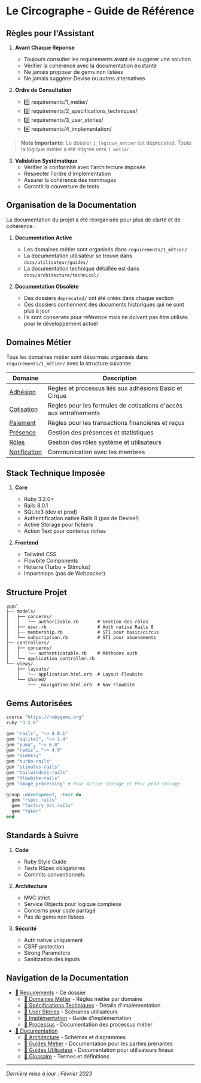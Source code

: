 # Le Circographe - Guide de Référence

## Règles pour l'Assistant
1. **Avant Chaque Réponse**
   - Toujours consulter les requirements avant de suggérer une solution
   - Vérifier la cohérence avec la documentation existante
   - Ne jamais proposer de gems non listées
   - Ne jamais suggérer Devise ou autres alternatives

2. **Ordre de Consultation**
   - 1️⃣ requirements/1_métier/
   - 2️⃣ requirements/2_specifications_techniques/
   - 3️⃣ requirements/3_user_stories/
   - 4️⃣ requirements/4_implementation/

> **Note Importante**: Le dossier `1_logique_metier` est deprecated. Toute la logique métier a été migrée vers `1_métier`.

3. **Validation Systématique**
   - Vérifier la conformité avec l'architecture imposée
   - Respecter l'ordre d'implémentation
   - Assurer la cohérence des nommages
   - Garantir la couverture de tests

## Organisation de la Documentation

La documentation du projet a été réorganisée pour plus de clarté et de cohérence :

1. **Documentation Active**
   - Les domaines métier sont organisés dans `requirements/1_métier/`
   - La documentation utilisateur se trouve dans `docs/utilisateur/guides/`
   - La documentation technique détaillée est dans `docs/architecture/technical/`

2. **Documentation Obsolète**
   - Des dossiers `deprecated/` ont été créés dans chaque section
   - Ces dossiers contiennent des documents historiques qui ne sont plus à jour
   - Ils sont conservés pour référence mais ne doivent pas être utilisés pour le développement actuel

## Domaines Métier

Tous les domaines métier sont désormais organisés dans `requirements/1_métier/` avec la structure suivante:

| Domaine | Description |
|---------|-------------|
| [Adhésion](./1_métier/adhesion/index.md) | Règles et processus liés aux adhésions Basic et Cirque |
| [Cotisation](./1_métier/cotisation/index.md) | Règles pour les formules de cotisations d'accès aux entraînements |
| [Paiement](./1_métier/paiement/index.md) | Règles pour les transactions financières et reçus |
| [Présence](./1_métier/presence/index.md) | Gestion des présences et statistiques |
| [Rôles](./1_métier/roles/index.md) | Gestion des rôles système et utilisateurs |
| [Notification](./1_métier/notification/index.md) | Communication avec les membres |

## Stack Technique Imposée
1. **Core**
   - Ruby 3.2.0+
   - Rails 8.0.1
   - SQLite3 (dev et prod)
   - Authentification native Rails 8 (pas de Devise!)
   - Active Storage pour fichiers
   - Action Text pour contenus riches

2. **Frontend**
   - Tailwind CSS
   - Flowbite Components
   - Hotwire (Turbo + Stimulus)
   - Importmaps (pas de Webpacker)

## Structure Projet
```
app/
├── models/
│   ├── concerns/
│   │   └── authorizable.rb       # Gestion des rôles
│   ├── user.rb                   # Auth native Rails 8
│   ├── membership.rb             # STI pour basic/circus
│   └── subscription.rb           # STI pour abonnements
├── controllers/
│   ├── concerns/
│   │   └── authenticatable.rb    # Méthodes auth
│   └── application_controller.rb
└── views/
    ├── layouts/
    │   └── application.html.erb  # Layout Flowbite
    └── shared/
        └── _navigation.html.erb  # Nav Flowbite
```

## Gems Autorisées
```ruby
source "https://rubygems.org"
ruby "3.2.0"

gem "rails", "~> 8.0.1"
gem "sqlite3", "~> 1.4"
gem "puma", "~> 6.0"
gem "redis", "~> 4.0"
gem "sidekiq"
gem "turbo-rails"
gem "stimulus-rails"
gem "tailwindcss-rails"
gem "flowbite-rails"
gem "image_processing" # Pour Active Storage et Pour prod storage

group :development, :test do
  gem "rspec-rails"
  gem "factory_bot_rails"
  gem "faker"
end
```

## Standards à Suivre
1. **Code**
   - Ruby Style Guide
   - Tests RSpec obligatoires
   - Commits conventionnels

2. **Architecture**
   - MVC strict
   - Service Objects pour logique complexe
   - Concerns pour code partagé
   - Pas de gems non listées

3. **Sécurité**
   - Auth native uniquement
   - CSRF protection
   - Strong Parameters
   - Sanitization des inputs

## Navigation de la Documentation

- [📁 Requirements](.) - Ce dossier
  - [📁 Domaines Métier](./1_métier/) - Règles métier par domaine
  - [📁 Spécifications Techniques](./2_specifications_techniques/) - Détails d'implémentation
  - [📁 User Stories](./3_user_stories/) - Scénarios utilisateurs
  - [📁 Implémentation](./4_implementation/) - Guide d'implémentation
  - [📁 Processus](../docs/business/) - Documentation des processus métier
- [📁 Documentation](../docs/)
  - [📁 Architecture](../docs/architecture/) - Schémas et diagrammes
  - [📁 Guides Métier](../docs/business/) - Documentation pour les parties prenantes
  - [📁 Guides Utilisateur](../docs/utilisateur/) - Documentation pour utilisateurs finaux
  - [📄 Glossaire](../docs/glossaire/glossaire.md) - Termes et définitions

---

*Dernière mise à jour : Février 2023* 